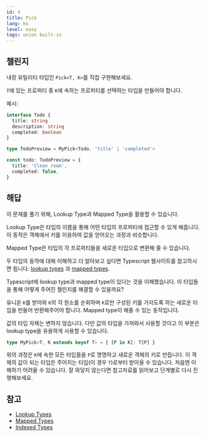 ```yaml
---
id: 4
title: Pick
lang: ko
level: easy
tags: union built-in
---
```


## 챌린지

내장 유틸리티 타입인 `Pick<T, K>`를 직접 구현해보세요.

`T`에 있는 프로퍼티 중 `K`에 속하는 프로퍼티를 선택하는 타입을 만들어야 합니다.

예시:

```ts
interface Todo {
  title: string
  description: string
  completed: boolean
}

type TodoPreview = MyPick<Todo, 'title' | 'completed'>

const todo: TodoPreview = {
  title: 'Clean room',
  completed: false,
}
```

## 해답

이 문제를 풀기 위해, Lookup Type과 Mapped Type을 활용할 수 있습니다.

Lookup Type은 타입의 이름을 통해 어떤 타입의 프로퍼티에 접근할 수 있게 해줍니다.
이 동작은 객체에서 키를 이용하여 값을 얻어오는 과정과 비슷합니다.

Mapped Type은 타입의 각 프로퍼티들을 새로운 타입으로 변환해 줄 수 있습니다.

두 타입의 동작에 대해 이해하고 더 알아보고 싶다면 Typescript 웹사이트를 참고하시면 됩니다: [lookup types](https://www.typescriptlang.org/docs/handbook/release-notes/typescript-2-1.html#keyof-and-lookup-types) 과 [mapped types](https://www.typescriptlang.org/docs/handbook/2/mapped-types.html).

Typescript에 lookup type과 mapped type이 있다는 것을 이해했습니다.
이 타입들을 통해 어떻게 주어진 챌린지를 해결할 수 있을까요?

유니온 `K`를 받아와 `K`의 각 원소를 순회하며 `K`로만 구성된 키를 가지도록 하는 새로운 타입을 만들어 반환해주어야 합니다.
Mapped type이 해줄 수 있는 동작입니다.

값의 타입 자체는 변하지 않습니다.
다만 값의 타입을 가져와서 사용할 것이고 이 부분은 lookup type을 유용하게 사용할 수 있습니다.

```ts
type MyPick<T, K extends keyof T> = { [P in K]: T[P] }
```

위의 과정은 `K`에 속한 모든 타입들을 `P`로 명명하고 새로운 객체의 키로 만듭니다. 이 객체의 값이 되는 타입은 주어지는 타입(이 경우 `T`)로부터 받아올 수 있습니다.
처음엔 이해하기 어려울 수 있습니다. 잘 와닿지 않는다면 참고자료를 읽어보고 단계별로 다시 진행해보세요.

## 참고

- [Lookup Types](https://www.typescriptlang.org/docs/handbook/release-notes/typescript-2-1.html#keyof-and-lookup-types)
- [Mapped Types](https://www.typescriptlang.org/docs/handbook/2/mapped-types.html)
- [Indexed Types](https://www.typescriptlang.org/docs/handbook/2/indexed-access-types.html)
